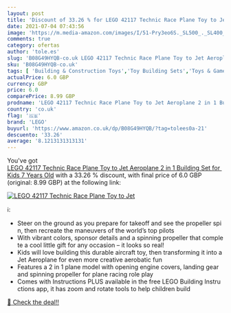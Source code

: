 ```yaml
---
layout: post
title: 'Discount of 33.26 % for LEGO 42117 Technic Race Plane Toy to Jet'
date: 2021-07-04 07:43:56
image: 'https://m.media-amazon.com/images/I/51-Pry3eo6S._SL500_._SL400_.jpg'
comments: true
category: ofertas
author: 'tole.es'
slug: 'B08G49HYQB-co.uk LEGO 42117 Technic Race Plane Toy to Jet Aeroplane 2 in...'
sku: 'B08G49HYQB-co.uk'
tags: [ 'Building & Construction Toys','Toy Building Sets','Toys & Games','Toys Store','lego', ]
actualPrice: 6.0 GBP
currency: GBP
price: 6.0
comparePrice: 8.99 GBP
prodname: 'LEGO 42117 Technic Race Plane Toy to Jet Aeroplane 2 in 1 Building Set for Kids 7 Years Old'
country: 'co.uk'
flag: '🇬🇧'
brand: 'LEGO'
buyurl: 'https://www.amazon.co.uk/dp/B08G49HYQB/?tag=tolees0a-21'
descuento: '33.26'
average: '8.1213131313131'
---
```


You've got [LEGO 42117 Technic Race Plane Toy to Jet Aeroplane 2 in 1 Building Set for Kids 7 Years Old](https://www.amazon.co.uk/dp/B08G49HYQB/?tag=tolees0a-21) with a  33.26 % discount, with final price of 6.0 GBP (original: 8.99 GBP) at the following link:

[![LEGO 42117 Technic Race Plane Toy to Jet](https://m.media-amazon.com/images/I/51-Pry3eo6S._SL500_._SL400_.jpg)](https://www.amazon.co.uk/dp/B08G49HYQB/?tag=tolees0a-21)

ℹ️:

- Steer on the ground as you prepare for takeoff and see the propeller spin, then recreate the maneuvers of the world’s top pilots
- With vibrant colors, sponsor details and a spinning propeller that complete a cool little gift for any occasion – it looks so real!
- Kids will love building this durable aircraft toy, then transforming it into a Jet Aeroplane for even more creative aerobatic fun
- Features a 2 in 1 plane model with opening engine covers, landing gear and spinning propeller for plane racing role play
- Comes with Instructions PLUS available in the free LEGO Building Instructions app, it has zoom and rotate tools to help children build

[🛒 Check the deal!!](https://www.amazon.co.uk/dp/B08G49HYQB/?tag=tolees0a-21)
